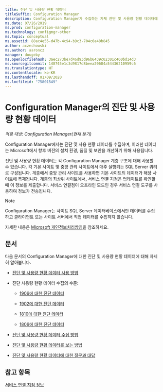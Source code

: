 ```yaml
---
title: 진단 및 사용량 현황 데이터
titleSuffix: Configuration Manager
description: Configuration Manager가 수집하는 자체 진단 및 사용량 현황 데이터에 대해 알아봅니다.
ms.date: 07/26/2019
ms.prod: configuration-manager
ms.technology: configmgr-other
ms.topic: conceptual
ms.assetid: 88ac4e55-d47b-4c94-b9c3-704c6a48b845
author: aczechowski
ms.author: aaroncz
manager: dougeby
ms.openlocfilehash: 3aec273be7d46d93d96b6439c02301c460bd14d3
ms.sourcegitcommit: 148745e1c3d9817d8beea20684a54436210959c6
ms.translationtype: HT
ms.contentlocale: ko-KR
ms.lasthandoff: 01/09/2020
ms.locfileid: "75801549"
---
```

# <a name="diagnostics-and-usage-data-for-configuration-manager"></a>Configuration Manager의 진단 및 사용량 현황 데이터

*적용 대상: Configuration Manager(현재 분기)*

Configuration Manager에서는 진단 및 사용 현황 데이터를 수집하며, 이러한 데이터는 Microsoft에서 향후 버전의 설치 환경, 품질 및 보안을 개선하기 위해 사용됩니다.  

진단 및 사용량 현황 데이터는 각 Configuration Manager 계층 구조에 대해 사용할 수 있습니다. 각 기본 사이트 및 중앙 관리 사이트에서 매주 실행되는 SQL Server 쿼리로 구성됩니다. 계층에서 중앙 관리 사이트를 사용하면 기본 사이트의 데이터가 해당 사이트에 복제됩니다. 계층의 최상위 사이트에서, 서비스 연결 지점은 업데이트를 확인할 때 이 정보를 제출합니다. 서비스 연결점이 오프라인 모드인 경우 서비스 연결 도구를 사용하여 정보가 전송됩니다.  

> [!NOTE]  
> Configuration Manager는 사이트 SQL Server 데이터베이스에서만 데이터를 수집하고 클라이언트 또는 사이트 서버에서 직접 데이터를 수집하지 않습니다.  

자세한 내용은 [Microsoft 개인정보처리방침](https://go.microsoft.com/fwlink/?LinkID=626527)을 참조하세요.  

## <a name="articles"></a>문서

다음 문서의 Configuration Manager에 대한 진단 및 사용량 현황 데이터에 대해 자세히 알아봅니다.  

- [진단 및 사용량 현황 데이터 사용 방법](/sccm/core/plan-design/diagnostics/how-diagnostics-and-usage-data-is-used)  

- 진단 사용량 현황 데이터 수집의 수준:

    - [1906에 대한 진단 데이터](/sccm/core/plan-design/diagnostics/levels-of-diagnostic-usage-data-collection-1906)  

    - [1902에 대한 진단 데이터](/sccm/core/plan-design/diagnostics/levels-of-diagnostic-usage-data-collection-1902)  

    - [1810에 대한 진단 데이터](/sccm/core/plan-design/diagnostics/levels-of-diagnostic-usage-data-collection-1810)  

    - [1806에 대한 진단 데이터](/sccm/core/plan-design/diagnostics/levels-of-diagnostic-usage-data-collection-1806)  

- [진단 및 사용량 현황 데이터 수집 방법](/sccm/core/plan-design/diagnostics/how-diagnostics-and-usage-data-is-collected)  

- [진단 및 사용량 현황 데이터를 보는 방법](/sccm/core/plan-design/diagnostics/view-diagnostics-and-usage-data)  

- [진단 및 사용량 현황 데이터에 대한 질문과 대답](/sccm/core/understand/frequently-asked-questions-about-diagnostics-and-usage-data)  


## <a name="see-also"></a>참고 항목

[서비스 연결 지점 정보](/sccm/core/servers/deploy/configure/about-the-service-connection-point)

